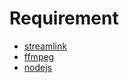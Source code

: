 # Requirement
- [streamlink](https://streamlink.github.io/)
- [ffmpeg](https://ffmpeg.org/)
- [nodejs](https://nodejs.org/)
